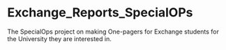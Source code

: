 # Exchange_Reports_SpecialOPs
The SpecialOps project on making One-pagers for Exchange students for the University they are interested in.
